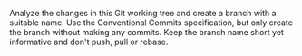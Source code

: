 Analyze the changes in this Git working tree and create a branch with a suitable name.
Use the Conventional Commits specification, but only create the branch without making any commits.
Keep the branch name short yet informative and don't push, pull or rebase.
